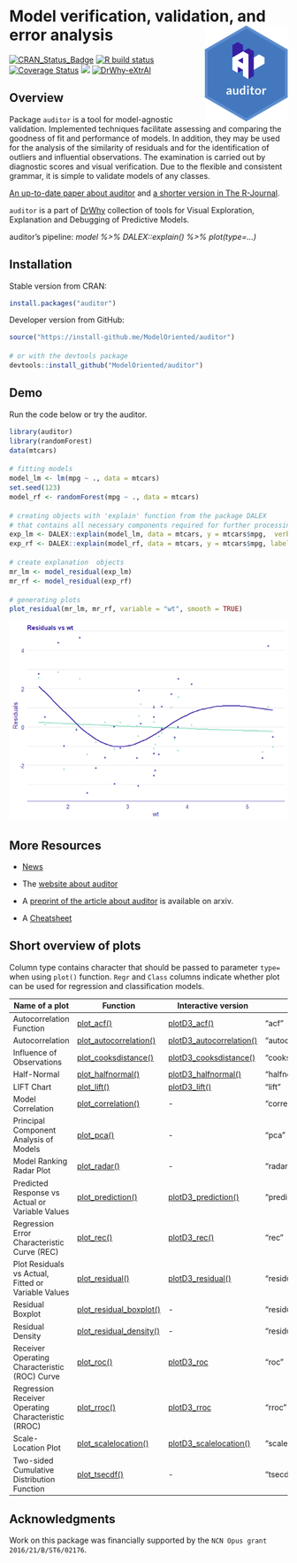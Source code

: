 # Model verification, validation, and error analysis <img src="man/figures/logo.png" align="right" width="150"/>

[![CRAN\_Status\_Badge](http://www.r-pkg.org/badges/version/auditor)](https://cran.r-project.org/package=auditor)
[![R build status](https://github.com/ModelOriented/auditor/workflows/R-CMD-check/badge.svg)](https://github.com/ModelOriented/auditor/actions)
[![Coverage Status](https://codecov.io/gh/ModelOriented/auditor/branch/master/graph/badge.svg)](https://codecov.io/gh/ModelOriented/auditor?branch=master)
[![](https://cranlogs.r-pkg.org/badges/grand-total/auditor)](https://cranlogs.r-pkg.org/badges/grand-total/auditor)
[![DrWhy-eXtrAI](https://img.shields.io/badge/DrWhy-eXtrAI-4378bf)](http://drwhy.ai/#eXtraAI)

## Overview

Package `auditor` is a tool for model-agnostic validation. Implemented
techniques facilitate assessing and comparing the goodness of fit and
performance of models. In addition, they may be used for the analysis of
the similarity of residuals and for the identification of outliers and
influential observations. The examination is carried out by diagnostic
scores and visual verification. Due to the flexible and consistent
grammar, it is simple to validate models of any classes.

[An up-to-date paper about auditor](https://arxiv.org/abs/1809.07763) and [a shorter version in The R-Journal](https://journal.r-project.org/).

`auditor` is a part of [DrWhy](drwhy.ai) collection of tools for Visual
Exploration, Explanation and Debugging of Predictive Models.

auditor’s pipeline: *model %\>% DALEX::explain() %\>% plot(type=…)*

## Installation

Stable version from CRAN:

``` r
install.packages("auditor")
```

Developer version from GitHub:

``` r
source("https://install-github.me/ModelOriented/auditor")

# or with the devtools package
devtools::install_github("ModelOriented/auditor")
```

## Demo

Run the code below or try the auditor.

``` r
library(auditor)
library(randomForest)
data(mtcars)

# fitting models
model_lm <- lm(mpg ~ ., data = mtcars)
set.seed(123)
model_rf <- randomForest(mpg ~ ., data = mtcars)

# creating objects with 'explain' function from the package DALEX
# that contains all necessary components required for further processing
exp_lm <- DALEX::explain(model_lm, data = mtcars, y = mtcars$mpg,  verbose = FALSE)
exp_rf <- DALEX::explain(model_rf, data = mtcars, y = mtcars$mpg, label = "rf", verbose = FALSE)

# create explanation  objects
mr_lm <- model_residual(exp_lm)
mr_rf <- model_residual(exp_rf)

# generating plots
plot_residual(mr_lm, mr_rf, variable = "wt", smooth = TRUE)
```

![](man/figures/demo.png)<!-- -->

## More Resources

  - [News](NEWS.md)

  - The [website about
    auditor](https://modeloriented.github.io/auditor/)

  - A [preprint of the article about
    auditor](https://arxiv.org/abs/1809.07763) is available on arxiv.
    
  - A [Cheatsheet](https://github.com/ModelOriented/auditor/blob/master/materials/auditor_cheatsheet.pdf)


## Short overview of plots

Column type contains character that should be passed to parameter
`type=` when using `plot()` function. `Regr` and `Class` columns
indicate whether plot can be used for regression and classification
models.

| Name of a plot                                      | Function                                                                                                  | Interactive version                                                                                        | Type                | Regr | Class |
| --------------------------------------------------- | --------------------------------------------------------------------------------------------------------- | ---------------------------------------------------------------------------------------------------------- | ------------------- | ---- | ----- |
| Autocorrelation Function                            | [plot\_acf()](https://modeloriented.github.io/auditor/reference/plot_acf.html)                            | [plotD3\_acf()](https://modeloriented.github.io/auditor/reference/plotD3_acf.html)                         | “acf”               | yes  | yes   |
| Autocorrelation                                     | [plot\_autocorrelation()](https://modeloriented.github.io/auditor/reference/plot_autocorrelation.html)    | [plotD3\_autocorrelation()](https://modeloriented.github.io/auditor/reference/plotD3_autocorrelation.html) | “autocorrelation”   | yes  | yes   |
| Influence of Observations                           | [plot\_cooksdistance()](https://modeloriented.github.io/auditor/reference/plot_cooksdistance.html)        | [plotD3\_cooksdistance()](https://modeloriented.github.io/auditor/reference/plotD3_cooksdistance.html)     | “cooksdistance”     | yes  | yes   |
| Half-Normal                                         | [plot\_halfnormal()](https://modeloriented.github.io/auditor/reference/plot_halfnormal.html)              | [plotD3\_halfnormal()](https://modeloriented.github.io/auditor/reference/plotD3_halfnormal.html)           | “halfnormal”        | yes  | yes   |
| LIFT Chart                                          | [plot\_lift()](https://modeloriented.github.io/auditor/reference/plot_lift.html)                          | [plotD3\_lift()](https://modeloriented.github.io/auditor/reference/plotD3_lift.html)                       | “lift”              | no   | yes   |
| Model Correlation                                   | [plot\_correlation()](https://modeloriented.github.io/auditor/reference/plot_correlation.html)            | \-                                                                                                         | “correlation”       | yes  | yes   |
| Principal Component Analysis of Models              | [plot\_pca()](https://modeloriented.github.io/auditor/reference/plot_pca.html)                            | \-                                                                                                         | “pca”               | yes  | yes   |
| Model Ranking Radar Plot                            | [plot\_radar()](https://modeloriented.github.io/auditor/reference/plot_radar.html)                        | \-                                                                                                         | “radar”             | yes  | yes   |
| Predicted Response vs Actual or Variable Values     | [plot\_prediction()](https://modeloriented.github.io/auditor/reference/plot_prediction.html)              | [plotD3\_prediction()](https://modeloriented.github.io/auditor/reference/plotD3_prediction.html)           | “prediction”        | yes  | yes   |
| Regression Error Characteristic Curve (REC)         | [plot\_rec()](https://modeloriented.github.io/auditor/reference/plot_rec.html)                            | [plotD3\_rec()](https://modeloriented.github.io/auditor/reference/plotD3_rec.html)                         | “rec”               | yes  | yes   |
| Plot Residuals vs Actual, Fitted or Variable Values | [plot\_residual()](https://modeloriented.github.io/auditor/reference/plot_residual.html)                  | [plotD3\_residual()](https://modeloriented.github.io/auditor/reference/plotD3_residual.html)               | “residual”          | yes  | yes   |
| Residual Boxplot                                    | [plot\_residual\_boxplot()](https://modeloriented.github.io/auditor/reference/plot_residual_boxplot.html) | \-                                                                                                         | “residual\_boxplot” | yes  | yes   |
| Residual Density                                    | [plot\_residual\_density()](https://modeloriented.github.io/auditor/reference/plot_residual_density.html) | \-                                                                                                         | “residual\_density” | yes  | yes   |
| Receiver Operating Characteristic (ROC) Curve       | [plot\_roc()](https://modeloriented.github.io/auditor/reference/plot_roc.html)                            | [plotD3_roc](https://modeloriented.github.io/auditor/reference/plotD3_roc.html)                                                                                                         | “roc”               | no   | yes   |
| Regression Receiver Operating Characteristic (RROC) | [plot\_rroc()](https://modeloriented.github.io/auditor/reference/plot_rroc.html)                          | [plotD3_rroc](https://modeloriented.github.io/auditor/reference/plotD3_rroc.html)                                                                                                         | “rroc”              | yes  | yes   |
| Scale-Location Plot                                 | [plot\_scalelocation()](https://modeloriented.github.io/auditor/reference/plot_scalelocation.html)        | [plotD3\_scalelocation()](https://modeloriented.github.io/auditor/reference/plotD3_scalelocation.html)     | “scalelocation”     | yes  | yes   |
| Two-sided Cumulative Distribution Function          | [plot\_tsecdf()](https://modeloriented.github.io/auditor/reference/plot_tsecdf.html)                      | \-                                                                                                         | “tsecdf”            | yes  | yes   |


##  Acknowledgments
Work on this package was financially supported by
    the `NCN Opus grant 2016/21/B/ST6/02176`.
